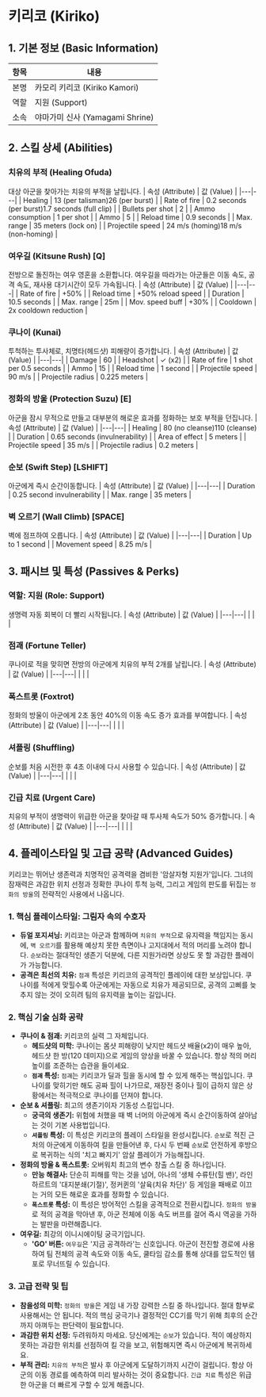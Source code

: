 # 키리코 (Kiriko)

## 1. 기본 정보 (Basic Information)

| 항목 | 내용                            |
| ---- | ------------------------------- |
| 본명 | 카모리 키리코 (Kiriko Kamori)   |
| 역할 | 지원 (Support)                  |
| 소속 | 야마가미 신사 (Yamagami Shrine) |

## 2. 스킬 상세 (Abilities)

### 치유의 부적 (Healing Ofuda)

대상 아군을 찾아가는 치유의 부적을 날립니다.
| 속성 (Attribute) | 값 (Value) |
|---|---|
| Healing | 13 (per talisman)26 (per burst) |
| Rate of fire | 0.2 seconds (per burst)1.7 seconds (full clip) |
| Bullets per shot | 2 |
| Ammo consumption | 1 per shot |
| Ammo | 5 |
| Reload time | 0.9 seconds |
| Max. range | 35 meters (lock on) |
| Projectile speed | 24 m/s (homing)18 m/s (non-homing) |

### 여우길 (Kitsune Rush) [Q]

전방으로 돌진하는 여우 영혼을 소환합니다. 여우길을 따라가는 아군들은 이동 속도, 공격 속도, 재사용 대기시간이 모두 가속됩니다.
| 속성 (Attribute) | 값 (Value) |
|---|---|
| Rate of fire | +50% |
| Reload time | +50% reload speed |
| Duration | 10.5 seconds |
| Max. range | 25m |
| Mov. speed buff | +30% |
| Cooldown | 2x cooldown reduction |

### 쿠나이 (Kunai)

투척하는 투사체로, 치명타(헤드샷) 피해량이 증가합니다.
| 속성 (Attribute) | 값 (Value) |
|---|---|
| Damage | 60 |
| Headshot | ✓ (x2) |
| Rate of fire | 1 shot per 0.5 seconds |
| Ammo | 15 |
| Reload time | 1 second |
| Projectile speed | 90 m/s |
| Projectile radius | 0.225 meters |

### 정화의 방울 (Protection Suzu) [E]

아군을 잠시 무적으로 만들고 대부분의 해로운 효과를 정화하는 보호 부적을 던집니다.
| 속성 (Attribute) | 값 (Value) |
|---|---|
| Healing | 80 (no cleanse)110 (cleanse) |
| Duration | 0.65 seconds (invulnerability) |
| Area of effect | 5 meters |
| Projectile speed | 35 m/s |
| Projectile radius | 0.2 meters |

### 순보 (Swift Step) [LSHIFT]

아군에게 즉시 순간이동합니다.
| 속성 (Attribute) | 값 (Value) |
|---|---|
| Duration | 0.25 second invulnerability |
| Max. range | 35 meters |

### 벽 오르기 (Wall Climb) [SPACE]

벽에 점프하여 오릅니다.
| 속성 (Attribute) | 값 (Value) |
|---|---|
| Duration | Up to 1 second |
| Movement speed | 8.25 m/s |

## 3. 패시브 및 특성 (Passives & Perks)

### 역할: 지원 (Role: Support)

생명력 자동 회복이 더 빨리 시작됩니다.
| 속성 (Attribute) | 값 (Value) |
|---|---|
| | |

### 점괘 (Fortune Teller)

쿠나이로 적을 맞히면 전방의 아군에게 치유의 부적 2개를 날립니다.
| 속성 (Attribute) | 값 (Value) |
|---|---|
| | |

### 폭스트롯 (Foxtrot)

정화의 방울이 아군에게 2초 동안 40%의 이동 속도 증가 효과를 부여합니다.
| 속성 (Attribute) | 값 (Value) |
|---|---|
| | |

### 셔플링 (Shuffling)

순보를 처음 시전한 후 4초 이내에 다시 사용할 수 있습니다.
| 속성 (Attribute) | 값 (Value) |
|---|---|
| | |

### 긴급 치료 (Urgent Care)

치유의 부적이 생명력이 위급한 아군을 찾아갈 때 투사체 속도가 50% 증가합니다.
| 속성 (Attribute) | 값 (Value) |
|---|---|
| | |

## 4. 플레이스타일 및 고급 공략 (Advanced Guides)

키리코는 뛰어난 생존력과 치명적인 공격력을 겸비한 '암살자형 지원가'입니다. 그녀의 잠재력은 과감한 위치 선정과 정확한 쿠나이 투척 능력, 그리고 게임의 판도를 뒤집는 `정화의 방울`의 전략적인 사용에서 나옵니다.

### **1. 핵심 플레이스타일: 그림자 속의 수호자**

- **듀얼 포지셔닝:** 키리코는 아군과 함께하며 `치유의 부적`으로 유지력을 책임지는 동시에, `벽 오르기`를 활용해 예상치 못한 측면이나 고지대에서 적의 머리를 노려야 합니다. `순보`라는 절대적인 생존기 덕분에, 다른 지원가라면 상상도 못 할 과감한 플레이가 가능합니다.
- **공격은 최선의 치유:** `점괘` 특성은 키리코의 공격적인 플레이에 대한 보상입니다. 쿠나이를 적에게 맞힐수록 아군에게는 자동으로 치유가 제공되므로, 공격의 고삐를 늦추지 않는 것이 오히려 팀의 유지력을 높이는 길입니다.

### **2. 핵심 기술 심화 공략**

- **쿠나이 & 점괘:** 키리코의 실력 그 자체입니다.
  - **헤드샷의 미학:** 쿠나이는 몸샷 피해량이 낮지만 헤드샷 배율(x2)이 매우 높아, 헤드샷 한 방(120 데미지)으로 게임의 양상을 바꿀 수 있습니다. 항상 적의 머리 높이를 조준하는 습관을 들이세요.
  - **`점괘` 특성:** `점괘`는 키리코가 딜과 힐을 동시에 할 수 있게 해주는 핵심입니다. 쿠나이를 맞히기만 해도 공짜 힐이 나가므로, 재장전 중이나 힐이 급하지 않은 상황에서는 적극적으로 쿠나이를 던져야 합니다.
- **순보 & 셔플링:** 최고의 생존기이자 기동성 스킬입니다.
  - **궁극의 생존기:** 위험에 처했을 때 벽 너머의 아군에게 즉시 순간이동하여 살아남는 것이 기본 사용법입니다.
  - **`셔플링` 특성:** 이 특성은 키리코의 플레이 스타일을 완성시킵니다. `순보`로 적진 근처의 아군에게 이동하여 킬을 만들어낸 후, 다시 두 번째 `순보`로 안전하게 후방으로 복귀하는 식의 '치고 빠지기' 암살 플레이가 가능해집니다.
- **정화의 방울 & 폭스트롯:** 오버워치 최고의 변수 창출 스킬 중 하나입니다.
  - **만능 해결사:** 단순히 피해를 막는 것을 넘어, 아나의 '생체 수류탄(힐 밴)', 라인하르트의 '대지분쇄(기절)', 정커퀸의 '살육(치유 차단)' 등 게임을 패배로 이끄는 거의 모든 해로운 효과를 정화할 수 있습니다.
  - **`폭스트롯` 특성:** 이 특성은 방어적인 스킬을 공격적으로 전환시킵니다. `정화의 방울`로 적의 공격을 막아낸 후, 아군 전체에 이동 속도 버프를 걸어 즉시 역공을 가하는 발판을 마련해줍니다.
- **여우길:** 최강의 이니시에이팅 궁극기입니다.
  - **'GO' 버튼:** `여우길`은 '지금 공격하라'는 신호입니다. 아군이 전진할 경로에 사용하여 팀 전체의 공격 속도와 이동 속도, 쿨타임 감소를 통해 상대를 압도적인 템포로 무너뜨릴 수 있습니다.

### **3. 고급 전략 및 팁**

- **참을성의 미학:** `정화의 방울`은 게임 내 가장 강력한 스킬 중 하나입니다. 절대 함부로 사용해서는 안 됩니다. 적의 핵심 궁극기나 결정적인 CC기를 막기 위해 최후의 순간까지 아껴두는 판단력이 필요합니다.
- **과감한 위치 선정:** 두려워하지 마세요. 당신에게는 `순보`가 있습니다. 적이 예상하지 못하는 과감한 위치를 선점하여 킬 각을 보고, 위험해지면 즉시 아군에게 복귀하세요.
- **부적 관리:** `치유의 부적`은 발사 후 아군에게 도달하기까지 시간이 걸립니다. 항상 아군의 이동 경로를 예측하여 미리 발사하는 것이 중요합니다. `긴급 치료` 특성은 위급한 아군을 더 빠르게 구할 수 있게 해줍니다.
